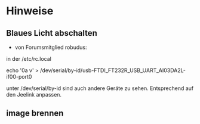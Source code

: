 # Hinweise

## Blaues Licht abschalten

* von Forumsmitglied robudus:

in der /etc/rc.local

echo '0a v' > /dev/serial/by-id/usb-FTDI_FT232R_USB_UART_AI03DA2L-if00-port0

unter /dev/serial/by-id sind auch andere Geräte zu sehen. Entsprechend auf den Jeelink anpassen.

## image brennen
